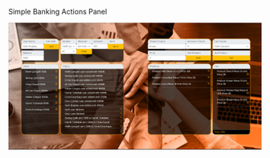 Simple Banking Actions Panel


![MELIHCENGELLI](https://raw.githubusercontent.com/melihcengelli/Simple-Banking-Actions-Panel/main/melihcengelli.png?token=GHSAT0AAAAAABRIHPXMVG4IC2A37WBB444UYQQITMA)
